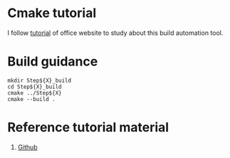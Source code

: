 # Cmake tutorial

I follow [tutorial](https://cmake.org/cmake/help/latest/guide/tutorial/index.html)
of office website to study about this build automation tool.

# Build guidance

```
mkdir Step${X}_build
cd Step${X}_build
cmake ../Step${X}
cmake --build .
```

# Reference tutorial material

1. [Github](https://github.com/Kitware/CMake/blob/master/Help/guide/tutorial)
